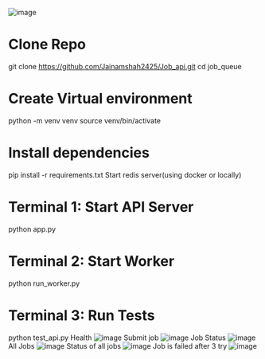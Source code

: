 ![image](https://github.com/user-attachments/assets/defd7178-c1b1-4813-a131-f56856b543bf)

# Clone Repo
git clone https://github.com/Jainamshah2425/Job_api.git
cd job_queue
# Create Virtual environment
python -m venv venv
source venv/bin/activate  
# Install dependencies
pip install -r requirements.txt
Start redis server(using docker or locally)
# Terminal 1: Start API Server
python app.py
# Terminal 2: Start Worker
python run_worker.py
# Terminal 3: Run Tests
python test_api.py
Health
![image](https://github.com/user-attachments/assets/cb144858-3815-4b54-b572-02dcab003b4a)
Submit job
![image](https://github.com/user-attachments/assets/e81a5f35-6d9d-412c-9f72-6d1968afb48b)
Job Status
![image](https://github.com/user-attachments/assets/132538a8-9152-4b20-aa82-b2a4f637ff4b)
All Jobs
![image](https://github.com/user-attachments/assets/1fc28894-4a55-450e-8c91-34108b0847d2)
Status of all jobs
![image](https://github.com/user-attachments/assets/47ef779e-a172-4302-a71c-ac6d0ed0bc8d)
Job is failed after 3 try
![image](https://github.com/user-attachments/assets/36d9f461-dcd4-425a-ac7a-5f8adae742a9)




